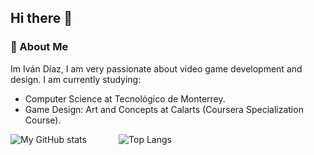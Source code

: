 ## Hi there 👋

### :rocket:  About Me
Im Iván Díaz, I am very passionate about video game development and design. I am currently studying:
- Computer Science at Tecnológico de Monterrey.
- Game Design: Art and Concepts at Calarts (Coursera Specialization Course).

![My GitHub stats](https://github-readme-stats.vercel.app/api?username=IvanDLar&show_icons=true&theme=tokyonight) &nbsp; &nbsp; &nbsp; &nbsp; &nbsp; &nbsp; ![Top Langs](https://github-readme-stats.vercel.app/api/top-langs/?username=IvanDLar&theme=tokyonight&langs_count=10&layout=compact&hide=ASP.net,ShaderLab)
